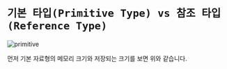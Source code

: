 # `기본 타입(Primitive Type) vs 참조 타입(Reference Type)`

![primitive](https://t1.daumcdn.net/cfile/tistory/991A15355B6140F125)

먼저 기본 자료형의 메모리 크기와 저장되는 크기를 보면 위와 같습니다.

